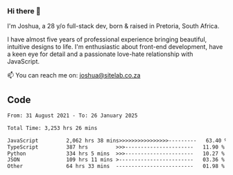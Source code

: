 ### Hi there 👋

I'm Joshua, a 28 y/o full-stack dev, born & raised in Pretoria, South Africa. 

I have almost five years of professional experience bringing beautiful, intuitive designs to life. I'm enthusiastic about front-end development, have a keen eye for detail and a passionate love-hate relationship with JavaScript.

📫 You can reach me on: joshua@sitelab.co.za

## **Code**

<!--START_SECTION:waka-->

```txt
From: 31 August 2021 - To: 26 January 2025

Total Time: 3,253 hrs 26 mins

JavaScript         2,062 hrs 38 mins>>>>>>>>>>>>>>>>---------   63.40 %
TypeScript         387 hrs         >>>----------------------   11.90 %
Python             334 hrs 5 mins  >>>----------------------   10.27 %
JSON               109 hrs 11 mins >------------------------   03.36 %
Other              64 hrs 33 mins  -------------------------   01.98 %
```

<!--END_SECTION:waka-->
